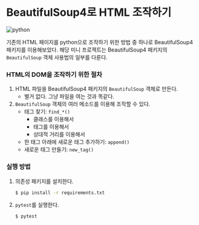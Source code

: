 # BeautifulSoup4로 HTML 조작하기

![python](https://img.shields.io/badge/python-3.9-blue)

기존의 HTML 페이지를 python으로 조작하기 위한 방법 중 하나로 BeautifulSoup4 패키지를 이용해보았다.
해당 미니 프로젝트는 BeautifulSoup4 패키지의 `BeautifulSoup` 객체 사용법의 일부를 다룬다. 

### HTML의 DOM을 조작하기 위한 절차

1. HTML 파일을 BeautifulSoup4 패키지의 `BeautifulSoup` 객체로 만든다.
    - 별거 없다. 그냥 파일을 여는 것과 똑같다.
2. `BeautifulSoup` 객체의 여러 메소드를 이용해 조작할 수 있다.
   - 태그 찾기: `find_*()`
     - 클래스를 이용해서
     - 태그를 이용해서
     - 상대적 거리를 이용해서
   - 한 태그 아래에 새로운 태그 추가하기: `append()`
   - 새로운 태그 만들기: `new_tag()`

### 실행 방법
   
1. 의존성 패키지를 설치한다.
   
    ```bash
    $ pip install -r requirements.txt
    ```

2. `pytest`를 실행한다.

    ```bash
    $ pytest
    ```
